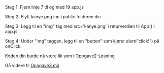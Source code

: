Steg 1: Fjern linje 7 til og med 19 app.js 

Steg 2: Flytt kanye.png inn i public folderen din. 

Steg 3: Legg til en "img" tag med src='kanye.png' i returverdien til App() i app.js 

Steg 4: Under "img" taggen, legg til en "button" som kjører alert("click!") på onClick.

Koden din burde nå være lik som i Oppgave2-Løsning

Gå videre til [Oppgave3.md](https://github.com/bouvet-bergen/echo-workshop-react/blob/main/Oppgave3.md)
